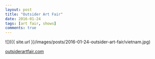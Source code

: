 ```yaml
---
layout: post
title: "Outsider Art Fair"
date: 2016-01-24
tags: [art fair, shows]
comments: true
---
```

![]({{ site.url }}/images/posts/2016-01-24-outsider-art-fair/vietnam.jpg)

[outsiderartfair.com](http://outsiderartfair.com)
